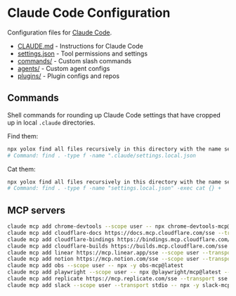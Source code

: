 # Claude Code Configuration

Configuration files for [Claude Code](https://docs.anthropic.com/claude-code).

- [CLAUDE.md](CLAUDE.md) - Instructions for Claude Code
- [settings.json](settings.json) - Tool permissions and settings
- [commands/](commands/) - Custom slash commands
- [agents/](agents/) - Custom agent configs  
- [plugins/](plugins/) - Plugin configs and repos

## Commands

Shell commands for rounding up Claude Code settings that have cropped up in local `.claude` directories.

Find them:

```sh
npx yolox find all files recursively in this directory with the name settings.local.json
# Command: find . -type f -name ".claude/settings.local.json
```

Cat them:

```sh
npx yolox find all files recursively in this directory with the name settings.local.json and cat their content 
# Command: find . -type f -name "settings.local.json" -exec cat {} +
```

## MCP servers

```sh
claude mcp add chrome-devtools --scope user -- npx chrome-devtools-mcp@latest
claude mcp add cloudflare-docs https://docs.mcp.cloudflare.com/sse --transport sse --scope user
claude mcp add cloudflare-bindings https://bindings.mcp.cloudflare.com/sse --transport sse --scope user
claude mcp add cloudflare-builds https://builds.mcp.cloudflare.com/sse --transport sse --scope user
claude mcp add linear https://mcp.linear.app/sse --scope user --transport sse
claude mcp add notion https://mcp.notion.com/sse --scope user --transport sse
claude mcp add obs --scope user -- npx -y obs-mcp@latest
claude mcp add playwright --scope user -- npx @playwright/mcp@latest --extension
claude mcp add replicate https://mcp.replicate.com/sse --transport sse --scope user
claude mcp add slack --scope user --transport stdio -- npx -y slack-mcp-server@latest
```




